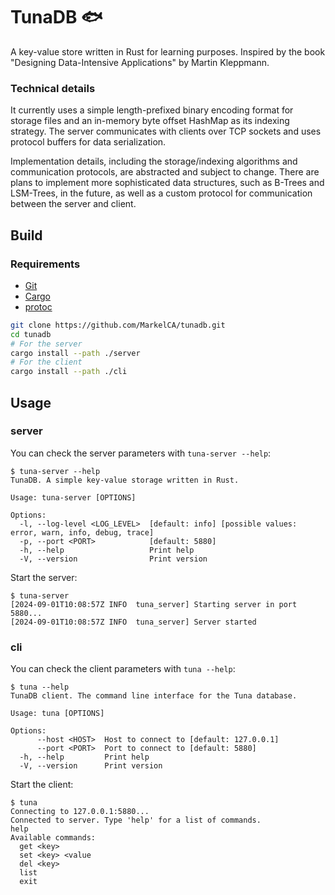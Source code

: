 # TunaDB 🐟
A key-value store written in Rust for learning purposes. Inspired by the book "Designing Data-Intensive Applications" by Martin Kleppmann.

### Technical details
It currently uses a simple length-prefixed binary encoding format for storage files and an in-memory byte offset HashMap as its indexing strategy. The server communicates with clients over TCP sockets and uses protocol buffers for data serialization.

Implementation details, including the storage/indexing algorithms and communication protocols, are abstracted and subject to change. There are plans to implement more sophisticated data structures, such as B-Trees and LSM-Trees, in the future, as well as a custom protocol for communication between the server and client.
## Build

### Requirements
- [Git](https://git-scm.com/)
- [Cargo](https://github.com/rust-lang/cargo)
- [protoc](https://grpc.io/docs/protoc-installation/)

```bash
git clone https://github.com/MarkelCA/tunadb.git
cd tunadb
# For the server
cargo install --path ./server
# For the client
cargo install --path ./cli
```

## Usage
### server
You can check the server parameters with `tuna-server --help`:
```
$ tuna-server --help
TunaDB. A simple key-value storage written in Rust.

Usage: tuna-server [OPTIONS]

Options:
  -l, --log-level <LOG_LEVEL>  [default: info] [possible values: error, warn, info, debug, trace]
  -p, --port <PORT>            [default: 5880]
  -h, --help                   Print help
  -V, --version                Print version

```
Start the server:
```
$ tuna-server
[2024-09-01T10:08:57Z INFO  tuna_server] Starting server in port 5880...
[2024-09-01T10:08:57Z INFO  tuna_server] Server started
```

### cli
You can check the client parameters with `tuna --help`:
```
$ tuna --help
TunaDB client. The command line interface for the Tuna database.

Usage: tuna [OPTIONS]

Options:
      --host <HOST>  Host to connect to [default: 127.0.0.1]
      --port <PORT>  Port to connect to [default: 5880]
  -h, --help         Print help
  -V, --version      Print version
```
Start the client:
```
$ tuna
Connecting to 127.0.0.1:5880...
Connected to server. Type 'help' for a list of commands.
help
Available commands:
  get <key>
  set <key> <value
  del <key>
  list
  exit
```

